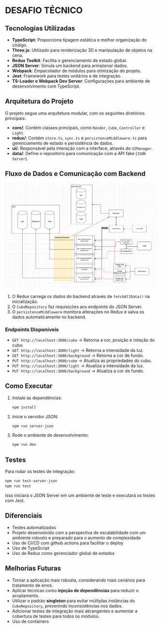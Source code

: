# DESAFIO TÉCNICO

## Tecnologias Utilizadas
- **TypeScript**: Proporciona tipagem estática e melhor organização do código.
- **Three.js**: Utilizado para renderização 3D e manipulação de objetos na cena.
- **Redux Toolkit**: Facilita o gerenciamento de estado global.
- **JSON Server**: Simula um backend para armazenar dados.
- **Webpack**: Empacotador de módulos para otimização do projeto.
- **Jest**: Framework para testes unitários e de integração.
- **TS-Loader e Webpack Dev Server**: Configurações para ambiente de desenvolvimento com TypeScript.

## Arquitetura do Projeto
O projeto segue uma arquitetura modular, com os seguintes diretórios principais:

- **core/**: Contém classes principais, como `Render`, `Cube`, `Controller` e `Light`.
- **redux/**: Contém `store.ts`, `sync.ts` e `persistenceMiddleware.ts` para gerenciamento de estado e persistência de dados.
- **ui/**: Responsável pela interação com a interface, através do `UIManager`.
- **data/**: Define o repositório para comunicação com a API fake (`JSON Server`).

## Fluxo de Dados e Comunicação com Backend
![Descrição da Imagem](./fluxogram.png)

1. O Redux carrega os dados do backend através de `fetchAllData()` na inicialização.
2. O `CubeRepository` faz requisições aos endpoints do JSON Server.
3. O `persistenceMiddleware` monitora alterações no Redux e salva os dados automaticamente no backend.

### Endpoints Disponíveis
- `GET http://localhost:3000/cube` → Retorna a cor, posição e rotação do cubo.
- `GET http://localhost:3000/light` → Retorna a intensidade da luz.
- `GET http://localhost:3000/background` → Retorna a cor de fundo.
- `PUT http://localhost:3000/cube` → Atualiza as propriedades do cubo.
- `PUT http://localhost:3000/light` → Atualiza a intensidade da luz.
- `PUT http://localhost:3000/background` → Atualiza a cor de fundo.

## Como Executar
1. Instale as dependências:
   ```sh
   npm install
   ```
2. Inicie o servidor JSON:
   ```sh
   npm run server-json
   ```
3. Rode o ambiente de desenvolvimento:
   ```sh
   npm run dev
   ```

## Testes
Para rodar os testes de integração:
```sh
npm run test-server-json
npm run test
```
Isso iniciará o JSON Server em um ambiente de teste e executará os testes com Jest.
## Diferenciais
- Testes automatizados
- Projeto desenvolvido com a perspectiva de escalabilidade com um ambiente robusto e preparado para o aumento de complexidade
- Uso de CI/CD com github actions para facilitar o deploy
- Uso de TypeScript
- Uso de Redux como gerenciador global de estados
## Melhorias Futuras
- Tornar a aplicação mais robusta, considerando mais cenários para tratamento de erros.
- Aplicar técnicas como **injeção de dependências** para reduzir o acoplamento.
- Utilizar o padrão **singleton** para evitar múltiplas instâncias do `CubeRepository`, prevenindo inconsistências nos dados.
- Adicionar testes de integração mais abrangentes e aumentar a cobertura de testes para todos os módulos.
- Uso de containers
